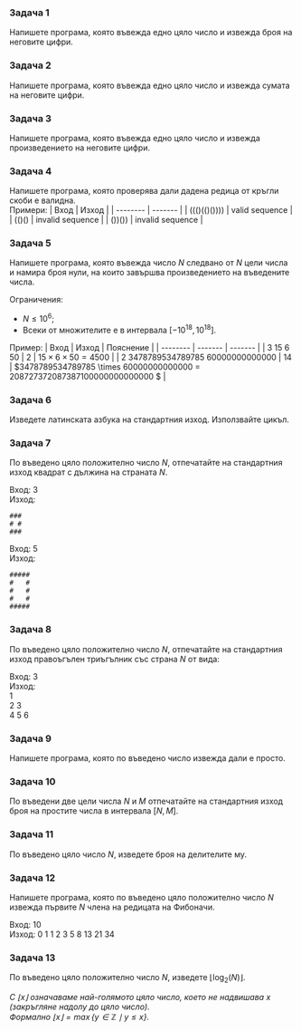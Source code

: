 ### Задача 1
Напишете програма, която въвежда едно цяло число и извежда броя на неговите цифри.

### Задача 2
Напишете програма, която въвежда едно цяло число и извежда сумата на неговите цифри.

### Задача 3
Напишете програма, която въвежда едно цяло число и извежда произведението на неговите цифри.

### Задача 4
Напишете програма, която проверява дали дадена редица от кръгли скоби е валидна.  
Примери:
| Вход          | Изход            |
| --------      | -------          |
| ((()(()())))  | valid sequence   |
| (()()         | invalid sequence |
| ())())        | invalid sequence |

### Задача 5
Напишете програма, която въвежда число $N$ следвано от $N$ цели числа и намира
броя нули, на които завършва произведението на въведените числа.

Ограничения:
- $N \le 10^6$;
- Всеки от множителите е в интервала $[-10^{18}, 10^{18}]$.

Пример:
| Вход                              | Изход   | Пояснение                                                                  |
| --------                          | ------- | -------                                                                    |
| 3 15 6 50                         | 2       | $15\times 6\times 50 = 4500$                                               |
| 2	3478789534789785 60000000000000 | 14      | $3478789534789785 \times 60000000000000 = 208727372087387100000000000000 $ |

### Задача 6
Изведете латинската азбука на стандартния изход. Използвайте цикъл.

### Задача 7
По въведено цяло положително число $N$, отпечатайте на стандартния изход
квадрат с дължина на страната $N$.

Вход: 3  
Изход:  
```
###
# #
###
```
Вход: 5  
Изход:  
```
#####
#   #
#   #
#   #
#####
```

### Задача 8
По въведено цяло положително число $N$, отпечатайте на стандартния изход
правоъгълен триъгълник със страна $N$ от вида:

Вход: 3  
Изход:  
1  
2 3  
4 5 6  

### Задача 9
Напишете програма, която по въведено число извежда дали е просто.

### Задача 10
По въведени две цели числа $N$ и $M$ отпечатайте на стандартния изход
броя на простите числа в интервала $[N, M]$.

### Задача 11
По въведено цяло число $N$, изведете броя на делителите му.

### Задача 12
Напишете програма, която по въведено цяло положително число
$N$ извежда първите $N$ члена на редицата на Фибоначи.

Вход: 10  
Изход: 0 1 1 2 3 5 8 13 21 34

### Задача 13
По въведено цяло положително число $N$, изведете $\lfloor \log_2(N)\rfloor$.

*С $\lfloor x\rfloor$ означаваме най-голямото цяло число, което не надвишава $x$ (закръгляне надолу до цяло число).*  
*Формално $\lfloor x\rfloor = \max\{ y\in \mathbb{Z}\mid y\le x \}$.*
